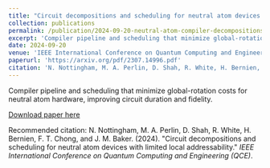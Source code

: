 ```yaml
---
title: "Circuit decompositions and scheduling for neutral atom devices with limited local addressability"
collection: publications
permalink: /publication/2024-09-20-neutral-atom-compiler-decompositions-scheduling-qce2024
excerpt: 'Compiler pipeline and scheduling that minimize global-rotation costs for neutral atom hardware, improving circuit duration and fidelity.'
date: 2024-09-20
venue: 'IEEE International Conference on Quantum Computing and Engineering (QCE 2024)'
paperurl: 'https://arxiv.org/pdf/2307.14996.pdf'
citation: 'N. Nottingham, M. A. Perlin, D. Shah, R. White, H. Bernien, F. T. Chong, and J. M. Baker. (2024). &quot;Circuit decompositions and scheduling for neutral atom devices with limited local addressability.&quot; <i>IEEE International Conference on Quantum Computing and Engineering (QCE)</i>.'
---
```

Compiler pipeline and scheduling that minimize global-rotation costs for neutral atom hardware, improving circuit duration and fidelity.

[Download paper here](https://arxiv.org/pdf/2307.14996.pdf)

Recommended citation: N. Nottingham, M. A. Perlin, D. Shah, R. White, H. Bernien, F. T. Chong, and J. M. Baker. (2024). "Circuit decompositions and scheduling for neutral atom devices with limited local addressability." <i>IEEE International Conference on Quantum Computing and Engineering (QCE)</i>.